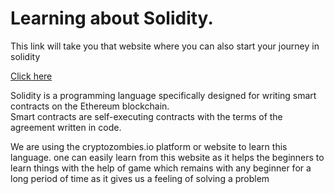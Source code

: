 <h1>
  Learning about Solidity.
</h1>

<p>This link will take you that website where you can also start your journey in solidity</p>
<a href="https://cryptozombies.io/en/course">Click here</a>
<br>

<p>
  Solidity is a programming language specifically designed for writing smart contracts on the Ethereum blockchain.
  <br>Smart contracts are self-executing contracts with the terms of the agreement written in code.
</p>

<p>
  We are using the cryptozombies.io platform or website to learn this language.
  one can easily learn from this website as it helps the beginners to learn things with the help of game 
  which remains with any beginner for a long period of time as it gives us a feeling of solving a problem
</p>
